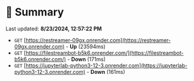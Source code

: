 # 📖 Summary
Last updated: **8/23/2024, 12:57:22 PM**

- `GET` [https://restreamer-09gx.onrender.com](https://restreamer-09gx.onrender.com) - **Up** (23594ms)
- `GET` [https://filestreambot-b5k6.onrender.com/](https://filestreambot-b5k6.onrender.com/) - **Down** (171ms)
- `GET` [https://jupyterlab-python3-12-3.onrender.com](https://jupyterlab-python3-12-3.onrender.com) - **Down** (161ms)
